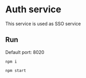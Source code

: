 # Auth service

This service is used as SSO service

## Run

Default port: 8020

```npm i```

```npm start```
